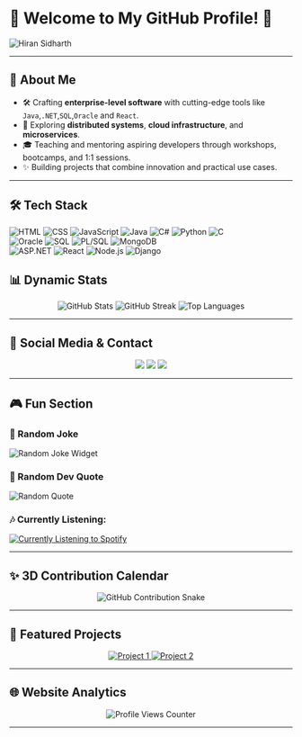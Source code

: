 
# 🌟 Welcome to My GitHub Profile! 🌟  

<!-- ![Header](https://readme-headers.vercel.app/api?text=Welcome%20to%20My%20GitHub%20Profile!&color=blueviolet)  -->
<p>
<img src="https://capsule-render.vercel.app/api?type=waving&color=gradient&height=150&width=1000px&section=header&text=%20Hiran%20Sidharth&fontSize=50&fontAlign=22&fontAlignY=40&desc=Software%20Developer%20|%20Corporate%20Trainer%20|%20Developer%20Mentor&descAlign=68&descAlignY=70&descFontSize=3" alt="Hiran Sidharth"/>
</p>

---

## 🚀 About Me  

- 🛠️ Crafting **enterprise-level software** with cutting-edge tools like `Java`,`.NET`,`SQL`,`Oracle` and `React`.  
- 🌱 Exploring **distributed systems**, **cloud infrastructure**, and **microservices**.  
- 🎓 Teaching and mentoring aspiring developers through workshops, bootcamps, and 1:1 sessions.  
- ✨ Building projects that combine innovation and practical use cases.  

---
## 🛠️ Tech Stack

![HTML](https://img.shields.io/badge/-HTML-E34F26?style=flat-square&logo=html5&logoColor=white)  ![CSS](https://img.shields.io/badge/-CSS-1572B6?style=flat-square&logo=css3&logoColor=white)  ![JavaScript](https://img.shields.io/badge/-JavaScript-F7DF1E?style=flat-square&logo=javascript&logoColor=black)  ![Java](https://img.shields.io/badge/-Java-007396?style=flat-square&logo=java&logoColor=white)  ![C#](https://img.shields.io/badge/-C%23-239120?style=flat-square&logo=c-sharp&logoColor=white)  ![Python](https://img.shields.io/badge/-Python-3776AB?style=flat-square&logo=python&logoColor=white)  ![C](https://img.shields.io/badge/-C-A8B9CC?style=flat-square&logo=c&logoColor=white)  
![Oracle](https://img.shields.io/badge/-Oracle-F80000?style=flat-square&logo=oracle&logoColor=white)  ![SQL](https://img.shields.io/badge/-SQL-4479A1?style=flat-square&logo=postgresql&logoColor=white)  ![PL/SQL](https://img.shields.io/badge/-PL%2FSQL-F80000?style=flat-square&logo=oracle&logoColor=white)  ![MongoDB](https://img.shields.io/badge/-MongoDB-47A248?style=flat-square&logo=mongodb&logoColor=white)  
![ASP.NET](https://img.shields.io/badge/-ASP.NET-512BD4?style=flat-square&logo=.net&logoColor=white)  ![React](https://img.shields.io/badge/-React-61DAFB?style=flat-square&logo=react&logoColor=black)  ![Node.js](https://img.shields.io/badge/-Node.js-339933?style=flat-square&logo=node.js&logoColor=white)  ![Django](https://img.shields.io/badge/-Django-092E20?style=flat-square&logo=django&logoColor=white)

## 📊 Dynamic Stats  
<p align="center">
  <img src="https://github-readme-stats.vercel.app/api?username=YourUsername&show_icons=true&theme=radical" alt="GitHub Stats"/>
  <img src="https://github-readme-streak-stats.herokuapp.com/?user=YourUsername&theme=radical" alt="GitHub Streak"/>
  <img src="https://github-readme-stats.vercel.app/api/top-langs/?username=YourUsername&layout=compact&theme=radical" alt="Top Languages"/>
</p>  

---

## 🔗 Social Media & Contact  

<p align="center">
  <a href="https://linkedin.com/in/YourProfile"><img src="https://img.shields.io/badge/-LinkedIn-0077B5?style=flat-square&logo=linkedin&logoColor=white"/></a>
  <a href="mailto:YourEmail"><img src="https://img.shields.io/badge/-Gmail-D14836?style=flat-square&logo=gmail&logoColor=white"/></a>
  <a href="https://YourPortfolioURL.com"><img src="https://img.shields.io/badge/-Portfolio-000000?style=flat-square&logo=github&logoColor=white"/></a>
</p>  

---

## 🎮 Fun Section  

### **🌟 Random Joke**  
![Random Joke Widget](https://readme-jokes.vercel.app/api)  

### **🎯 Random Dev Quote**  
![Random Quote](https://quotes-github-readme.vercel.app/api?type=horizontal&theme=radical)  

### 🎶 Currently Listening:
[![Currently Listening to Spotify](https://img.shields.io/badge/Currently%20Listening%20to-Spotify-green)](https://open.spotify.com/track/0Jc2SfIHv63JNsUZpunh54?si=qPPuZ0jxTyqVDVziVR2moA&context=spotify%3Aplaylist%3A37i9dQZF1DX5trt9i14X7j&nd=1&dlsi=3b7a225980ef4286)

---

## ✨ 3D Contribution Calendar  
<p align="center">
  <img src="https://github.com/YourUsername/YourUsername/raw/main/github-contribution-grid-snake.svg" alt="GitHub Contribution Snake" />
</p>

---

## 🚀 Featured Projects  

<p align="center">
  <a href="https://github.com/YourUsername/Project1">
    <img src="https://github-readme-stats.vercel.app/api/pin/?username=YourUsername&repo=Project1&theme=radical" alt="Project 1"/>
  </a>
  <a href="https://github.com/YourUsername/Project2">
    <img src="https://github-readme-stats.vercel.app/api/pin/?username=YourUsername&repo=Project2&theme=radical" alt="Project 2"/>
  </a>
</p>

---

## 🌐 Website Analytics  

<p align="center">
  <img src="https://profile-counter.glitch.me/YourUsername/count.svg" alt="Profile Views Counter"/>
</p>

---

